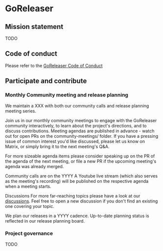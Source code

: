 # GoReleaser

## Mission statement

TODO

## Code of conduct

Please refer to the [GoReleaser Code of Conduct](CODE_OF_CONDUCT.md)

## Participate and contribute

### Monthly Community meeting and release planning

We maintain a XXX with both our community calls and release planning meeting series.

Join us in our monthly community meetings to engage with the GoReleaser community interactively, to learn about the
project's directions, and to discuss contributions. Meeting agendas are published in advance - watch out for open PRs on
the community-meetings/ folder. If you have a pressing issue of common interest you'd like discussed, please let us know
on Matrix, or simply bring it to the next meeting's Q&A.

For more sizeable agenda items please consider speaking up on the PR of the agenda of the next meeting, or file a new PR
if the upcoming meeting's agenda was already merged.

Community calls are on the YYYY A Youtube live stream (which also serves as the meeting's recording) will be published
on the respective agenda when a meeting starts.

Discussions For more far-reaching topics please have a look at
our [discussions](https://github.com/goreleaser/goreleaser/discussions). Feel free to open a new discussion if you don't
find an existing one covering your topic.

We plan our releases in a YYYY cadence. Up-to-date planning status is reflected in our release planning board.

### Project governance 

TODO